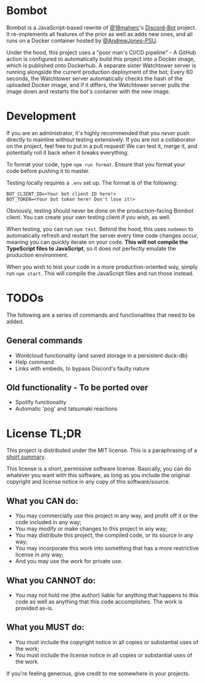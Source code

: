 # Bombot

Bombot is a JavaScript-based rewrite of
[@18maherc](https://github.com/18maherc)'s
[Discord-Bot](https://github.com/18maherc/Discord-Bot) project. It re-implements
all features of the prior as well as adds new ones, and all runs on a Docker
container hosted by [@AndrewJones-PSU](https://github.com/AndrewJones-PSU).

Under the hood, this project uses a "poor man's CI/CD pipeline" - A GitHub
action is configured to automatically build this project into a Docker image,
which is published onto Dockerhub. A separate sister Watchtower server is
running alongside the current production deployment of the bot; Every 60
seconds, the Watchtower server automatically checks the hash of the uploaded
Docker image, and if it differs, the Watchtower server pulls the image down and
restarts the bot's container with the new image.

# Development

If you are an administrator, it's highly recommended that you _never_ push
directly to mainline without testing extensively. If you are not a collaborator
on the project, feel free to put in a pull request! We can test it, merge it,
and potentially roll it back when it breaks everything.

To format your code, type `npm run format`. Ensure that you format your code
before pushing it to master.

Testing locally requires a `.env` set up. The format is of the following:

```dotenv
BOT_CLIENT_ID=<Your bot client ID here!>
BOT_TOKEN=<Your bot token here! Don't lose it!>
```

Obviously, testing should never be done on the production-facing Bombot client.
You can create your own testing client if you wish, as well.

When testing, you can run `npm test`. Behind the hood, this uses `nodemon` to
automatically refresh and restart the server every time code changes occur,
meaning you can quickly iterate on your code. **This will not compile the
TypeScript files to JavaScript**, so it does not perfectly emulate the
production environment.

When you wish to test your code in a more production-oriented way, simply run
`npm start`. This will compile the JavaScript files and run those instead.

# TODOs

The following are a series of commands and functionalities that need to be
added.

## General commands

- Wordcloud functionality (and saved storage in a persistent duck-db)
- Help command
- Links with embeds, to bypass Discord's faulty nature

## Old functionality - To be ported over

- Spotify functionality
- Automatic 'pog' and tatsumaki reactions

# License TL;DR

This project is distributed under the MIT license. This is a paraphrasing of a
[short summary](https://tldrlegal.com/license/mit-license).

This license is a short, permissive software license. Basically, you can do
whatever you want with this software, as long as you include the original
copyright and license notice in any copy of this software/source.

## What you CAN do:

- You may commercially use this project in any way, and profit off it or the
  code included in any way;
- You may modify or make changes to this project in any way;
- You may distribute this project, the compiled code, or its source in any way;
- You may incorporate this work into something that has a more restrictive
  license in any way;
- And you may use the work for private use.

## What you CANNOT do:

- You may not hold me (the author) liable for anything that happens to this code
  as well as anything that this code accomplishes. The work is provided as-is.

## What you MUST do:

- You must include the copyright notice in all copies or substantial uses of the
  work;
- You must include the license notice in all copies or substantial uses of the
  work.

If you're feeling generous, give credit to me somewhere in your projects.
